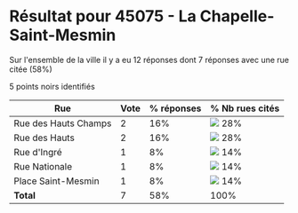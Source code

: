 # Résultat pour 45075 - La Chapelle-Saint-Mesmin

Sur l'ensemble de la ville il y a eu 12 réponses dont 7 réponses avec une rue citée (58%)

5 points noirs identifiés

| Rue | Vote | % réponses | % Nb rues cités|
|-----|------|------------|----------------|
| Rue des Hauts Champs | 2 | 16% | <img src="../../img/bar_28.gif" />&nbsp;28%|
| Rue des Hauts | 2 | 16% | <img src="../../img/bar_28.gif" />&nbsp;28%|
| Rue d'Ingré | 1 | 8% | <img src="../../img/bar_14.gif" />&nbsp;14%|
| Rue Nationale | 1 | 8% | <img src="../../img/bar_14.gif" />&nbsp;14%|
| Place Saint-Mesmin | 1 | 8% | <img src="../../img/bar_14.gif" />&nbsp;14%|
| **Total** | 7 | 58% | 100%|
